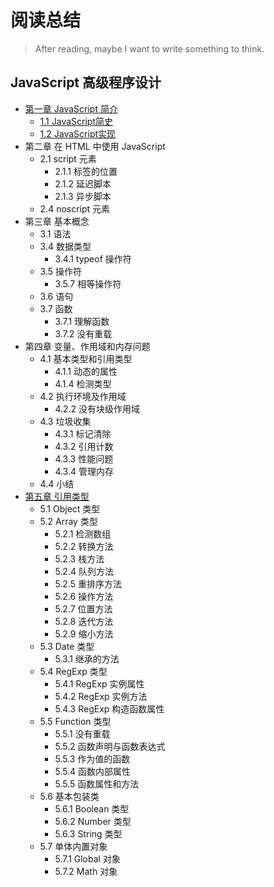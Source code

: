 # 阅读总结
> After reading, maybe I want to write something to think.

## JavaScript 高级程序设计

- [第一章 JavaScript 简介](https://github.com/514723273/After-Reading/blob/master/JavaScript%E9%AB%98%E7%BA%A7%E7%A8%8B%E5%BA%8F%E8%AE%BE%E8%AE%A1/All.md#%E7%AC%AC%E4%B8%80%E7%AB%A0-javascript%E7%AE%80%E4%BB%8B)
    - [1.1 JavaScript简史](https://github.com/514723273/After-Reading/blob/master/JavaScript%E9%AB%98%E7%BA%A7%E7%A8%8B%E5%BA%8F%E8%AE%BE%E8%AE%A1/All.md#11-javascript%E7%AE%80%E5%8F%B2)
    - [1.2 JavaScript实现](https://github.com/514723273/After-Reading/blob/master/JavaScript%E9%AB%98%E7%BA%A7%E7%A8%8B%E5%BA%8F%E8%AE%BE%E8%AE%A1/All.md#12-javascript%E5%AE%9E%E7%8E%B0)
- 第二章 在 HTML 中使用 JavaScript
    - 2.1 script 元素
        - 2.1.1 标签的位置
        - 2.1.2 延迟脚本
        - 2.1.3 异步脚本
    - 2.4 noscript 元素
- 第三章 基本概念
    - 3.1 语法
    - 3.4 数据类型
        - 3.4.1 typeof 操作符
    - 3.5 操作符
        - 3.5.7 相等操作符
    - 3.6 语句
    - 3.7 函数
        - 3.7.1 理解函数
        - 3.7.2 没有重载
- 第四章 变量、作用域和内存问题
    - 4.1 基本类型和引用类型
        - 4.1.1 动态的属性
        - 4.1.4 检测类型
    - 4.2 执行环境及作用域
        - 4.2.2 没有块级作用域
    - 4.3 垃圾收集
        - 4.3.1 标记清除
        - 4.3.2 引用计数
        - 4.3.3 性能问题
        - 4.3.4 管理内存
    - 4.4 小结
- [第五章 引用类型](https://github.com/514723273/After-Reading/blob/master/JavaScript%E9%AB%98%E7%BA%A7%E7%A8%8B%E5%BA%8F%E8%AE%BE%E8%AE%A1/All.md#%E7%AC%AC%E4%BA%94%E7%AB%A0-%E5%BC%95%E7%94%A8%E7%B1%BB%E5%9E%8B)
    - 5.1 Object 类型
    - 5.2 Array 类型
        - 5.2.1 检测数组
        - 5.2.2 转换方法
        - 5.2.3 栈方法
        - 5.2.4 队列方法
        - 5.2.5 重排序方法
        - 5.2.6 操作方法
        - 5.2.7 位置方法
        - 5.2.8 迭代方法
        - 5.2.9 缩小方法
    - 5.3 Date 类型
        - 5.3.1 继承的方法
    - 5.4 RegExp 类型
        - 5.4.1 RegExp 实例属性
        - 5.4.2 RegExp 实例方法
        - 5.4.3 RegExp 构造函数属性
    - 5.5 Function 类型
        - 5.5.1 没有重载
        - 5.5.2 函数声明与函数表达式
        - 5.5.3 作为值的函数
        - 5.5.4 函数内部属性
        - 5.5.5 函数属性和方法
    - 5.6 基本包装类
        - 5.6.1 Boolean 类型
        - 5.6.2 Number 类型
        - 5.6.3 String 类型
    - 5.7 单体内置对象
        - 5.7.1 Global 对象
        - 5.7.2 Math 对象